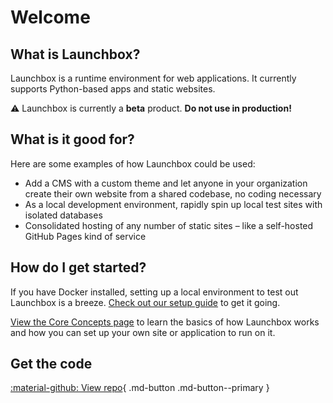 # Welcome

## What is Launchbox?

Launchbox is a runtime environment for web applications.
It currently supports Python-based apps and static websites.

:warning: Launchbox is currently a **beta** product. **Do not use in production!**


## What is it good for?

Here are some examples of how Launchbox could be used:

- Add a CMS with a custom theme and let anyone in your organization create their own website
  from a shared codebase, no coding necessary
- As a local development environment, rapidly spin up local test sites with isolated databases
- Consolidated hosting of any number of static sites – like a self-hosted GitHub Pages kind of service


## How do I get started?

If you have Docker installed, setting up a local environment to test out Launchbox is a breeze.
[Check out our setup guide](setup/) to get it going.

[View the Core Concepts page](concepts/) to learn the basics of how Launchbox works
and how you can set up your own site or application to run on it.


## Get the code

[:material-github: View repo](https://github.com/nasa-jpl/launchbox){ .md-button .md-button--primary }
